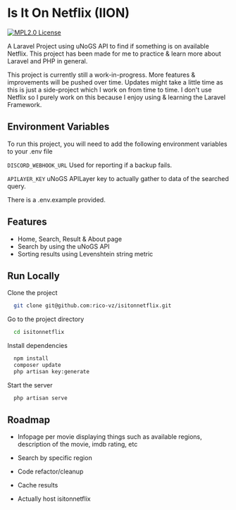 
# Is It On Netflix (IION)
[![MPL2.0 License](https://img.shields.io/badge/license-MPL%202.0-blue.svg)](https://github.com/rico-vz/isitonnetflix/blob/main/LICENSE)

A  Laravel Project using uNoGS API to find if something is on available Netflix. This project has been made for me to practice & learn more about Laravel and PHP in general. 

This project is currently still a work-in-progress. More features & improvements will be pushed over time.
Updates might take a little time as this is just a side-project which I work on from time to time. I don't use Netflix so I purely work on this because I enjoy using & learning the Laravel Framework.


## Environment Variables

To run this project, you will need to add the following environment variables to your .env file

`DISCORD_WEBHOOK_URL` Used for reporting if a backup fails.

`APILAYER_KEY` uNoGS APILayer key to actually gather to data of the searched query. 

There is a .env.example provided.
## Features

- Home, Search, Result & About page
- Search by using the uNoGS API
- Sorting results using Levenshtein string metric


## Run Locally

Clone the project

```bash
  git clone git@github.com:rico-vz/isitonnetflix.git
```

Go to the project directory

```bash
  cd isitonnetflix 
```

Install dependencies

```bash
  npm install
  composer update
  php artisan key:generate
```

Start the server

```bash
  php artisan serve
```


## Roadmap

- Infopage per movie displaying things such as available regions, description of the movie, imdb rating, etc

- Search by specific region

- Code refactor/cleanup

- Cache results

- Actually host isitonnetflix
